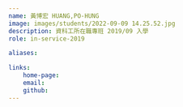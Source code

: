 ```yaml
---
name: 黃博宏 HUANG,PO-HUNG
image: images/students/2022-09-09 14.25.52.jpg
description: 資科工所在職專班 2019/09 入學
role: in-service-2019

aliases:

links:
    home-page:
    email:
    github:
---
```

